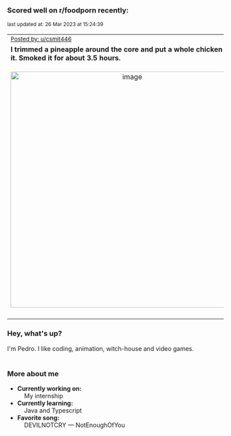 ### Scored well on r/foodporn recently:

<p align="left"><sub>last updated at: 26 Mar 2023 at 15:24:39</sub></p>

|   |
| --- |
| <sub>[Posted by: u/csmit446][source]</sub> |
| **I trimmed a pineapple around the core and put a whole chicken over it. Smoked it for about 3.5 hours.** | 
|<p align="center"> <img alt="image" src="https://i.redd.it/5n7cb60ratpa1.jpg" width="550" /> </p>|
|   |

### Hey, what's up?

I'm Pedro. I like coding, animation, witch-house and video games.<br><br>

### More about me
- **Currently working on:**  
&nbsp;&nbsp;&nbsp;&nbsp;My internship
- **Currently learning:**  
&nbsp;&nbsp;&nbsp;&nbsp;Java and Typescript
- **Favorite song:**  
&nbsp;&nbsp;&nbsp;&nbsp;DEVILNOTCRY — NotEnoughOfYou<br><br>

  



  
  
  
[linkedin]: https://linkedin.com/in/pedro-h-r-gomes-8a487b14a/
[gmail]: mailto:pilique11@gmail.com
[source]: https://reddit.com/r/FoodPorn/comments/1212mq5/i_trimmed_a_pineapple_around_the_core_and_put_a/
[redditAPI]: https://www.reddit.com/dev/api/